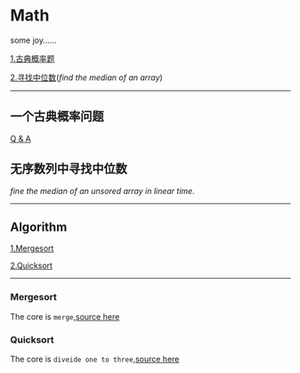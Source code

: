 # Math
some joy......



[1.古典概率题](#一个古典概率问题)

[2.寻找中位数](#无序数列中寻找中位数)(*find the median of an array*)



---

##  一个古典概率问题

[Q & A](./19.8.1.0.md)

## 无序数列中寻找中位数

*fine the median of an unsored array in linear time.*







---

## Algorithm

[1.Mergesort](#Mergesort)

[2.Quicksort](#Quicksort)



---

### Mergesort

The core is `merge`,[source here](./source.py/Mergesort.py)

### Quicksort

The core is `diveide one to three`,[source here](./source.py/Quicksort.py)

